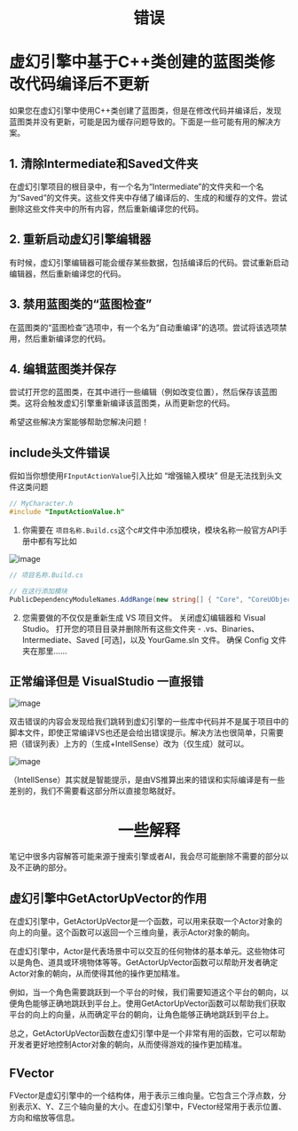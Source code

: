 # <center>错误</center>


# 虚幻引擎中基于C++类创建的蓝图类修改代码编译后不更新
如果您在虚幻引擎中使用C++类创建了蓝图类，但是在修改代码并编译后，发现蓝图类并没有更新，可能是因为缓存问题导致的。下面是一些可能有用的解决方案。

## 1. 清除Intermediate和Saved文件夹

在虚幻引擎项目的根目录中，有一个名为“Intermediate”的文件夹和一个名为“Saved”的文件夹。这些文件夹中存储了编译后的、生成的和缓存的文件。尝试删除这些文件夹中的所有内容，然后重新编译您的代码。

## 2. 重新启动虚幻引擎编辑器

有时候，虚幻引擎编辑器可能会缓存某些数据，包括编译后的代码。尝试重新启动编辑器，然后重新编译您的代码。

## 3. 禁用蓝图类的“蓝图检查”

在蓝图类的“蓝图检查”选项中，有一个名为“自动重编译”的选项。尝试将该选项禁用，然后重新编译您的代码。

## 4. 编辑蓝图类并保存

尝试打开您的蓝图类，在其中进行一些编辑（例如改变位置），然后保存该蓝图类。这将会触发虚幻引擎重新编译该蓝图类，从而更新您的代码。

希望这些解决方案能够帮助您解决问题！

## include头文件错误
假如当你想使用`FInputActionValue`引入比如 “增强输入模块” 但是无法找到头文件这类问题

~~~cpp
// MyCharacter.h
#include "InputActionValue.h"
~~~

1. 你需要在 `项目名称.Build.cs`这个c#文件中添加模块，模块名称一般官方API手册中都有写比如

![image](./images/ucpp-0.jpg)

~~~cs
// 项目名称.Build.cs

// 在这行添加模块
PublicDependencyModuleNames.AddRange(new string[] { "Core", "CoreUObject", "Engine", "InputCore", "EnhancedInput" });
~~~

2. 您需要做的不仅仅是重新生成 VS 项目文件。 关闭虚幻编辑器和 Visual Studio。 打开您的项目目录并删除所有这些文件夹 - .vs、Binaries、Intermediate、Saved [可选]，以及 YourGame.sln 文件。 确保 Config 文件夹在那里……

## 正常编译但是 VisualStudio 一直报错

![image](./images/visual_studio-1.png)

双击错误的内容会发现给我们跳转到虚幻引擎的一些库中代码并不是属于项目中的脚本文件，即使正常编译VS也还是会给出错误提示。解决方法也很简单，只需要把（错误列表）上方的（生成+IntellSense）改为（仅生成）就可以。

![image](./images/visual_studio-2.png)

（IntellSense）其实就是智能提示，是由VS推算出来的错误和实际编译是有一些差别的，我们不需要看这部分所以直接忽略就好。

# <center>一些解释</center>
笔记中很多内容解答可能来源于搜索引擎或者AI，我会尽可能删除不需要的部分以及不正确的部分。

## 虚幻引擎中GetActorUpVector的作用
在虚幻引擎中，GetActorUpVector是一个函数，可以用来获取一个Actor对象的向上的向量。这个函数可以返回一个三维向量，表示Actor对象的朝向。

在虚幻引擎中，Actor是代表场景中可以交互的任何物体的基本单元。这些物体可以是角色、道具或环境物体等等。GetActorUpVector函数可以帮助开发者确定Actor对象的朝向，从而使得其他的操作更加精准。

例如，当一个角色需要跳跃到一个平台的时候，我们需要知道这个平台的朝向，以便角色能够正确地跳跃到平台上。使用GetActorUpVector函数可以帮助我们获取平台的向上的向量，从而确定平台的朝向，让角色能够正确地跳跃到平台上。

总之，GetActorUpVector函数在虚幻引擎中是一个非常有用的函数，它可以帮助开发者更好地控制Actor对象的朝向，从而使得游戏的操作更加精准。

## FVector
FVector是虚幻引擎中的一个结构体，用于表示三维向量。它包含三个浮点数，分别表示X、Y、Z三个轴向量的大小。在虚幻引擎中，FVector经常用于表示位置、方向和缩放等信息。